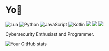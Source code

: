 # Yo👋

![Lua](https://img.shields.io/badge/-Lua-2C2D72?style=flat-square&logo=lua&logoColor=white) 
![Python](https://img.shields.io/badge/-Python-3776AB?style=flat-square&logo=python&logoColor=white) 
![JavaScript](https://img.shields.io/badge/-JavaScript-F7DF1E?style=flat-square&logo=javascript&logoColor=white) 
![Kotlin](https://img.shields.io/badge/-Kotlin-7F52FF?style=flat-square&logo=kotlin&logoColor=white)
![](https://img.shields.io/badge/OS-Linux-informational?style=flat&logo=linux&logoColor=white&color=2bbc8a)
![](https://img.shields.io/badge/Editor-VSCode-informational?style=flat&logo=visual-studio-code&logoColor=white&color=2bbc8a)
![](https://img.shields.io/badge/Cloud-Google-informational?style=flat&logo=amazon-aws&logoColor=white&color=2bbc8a)

Cybersecurity Enthusiast and Programmer. 

![Your GitHub stats](https://github-readme-stats.vercel.app/api?username=TheOldHook&count_private=true&show_icons=true&theme=vision-friendly-dark)
